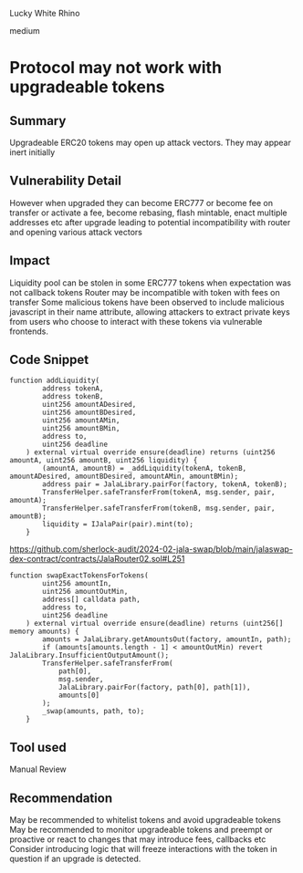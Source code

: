 Lucky White Rhino

medium

# Protocol may not work with upgradeable tokens

## Summary
Upgradeable ERC20 tokens may open up attack vectors. They may appear inert initially

## Vulnerability Detail
However when upgraded they can become ERC777 or become fee on transfer or activate a fee, become rebasing, flash mintable, enact multiple addresses etc after upgrade leading to potential incompatibility with router and opening various attack vectors

## Impact
Liquidity pool can be stolen in some ERC777 tokens when expectation was not callback tokens
Router may be incompatible with token with fees on transfer
Some malicious tokens have been observed to include malicious javascript in their name attribute, allowing attackers to extract private keys from users who choose to interact with these tokens via vulnerable frontends.

## Code Snippet
```solidity 
function addLiquidity(
        address tokenA,
        address tokenB,
        uint256 amountADesired,
        uint256 amountBDesired,
        uint256 amountAMin,
        uint256 amountBMin,
        address to,
        uint256 deadline
    ) external virtual override ensure(deadline) returns (uint256 amountA, uint256 amountB, uint256 liquidity) {
        (amountA, amountB) = _addLiquidity(tokenA, tokenB, amountADesired, amountBDesired, amountAMin, amountBMin);
        address pair = JalaLibrary.pairFor(factory, tokenA, tokenB);
        TransferHelper.safeTransferFrom(tokenA, msg.sender, pair, amountA);
        TransferHelper.safeTransferFrom(tokenB, msg.sender, pair, amountB);
        liquidity = IJalaPair(pair).mint(to);
    }
```

https://github.com/sherlock-audit/2024-02-jala-swap/blob/main/jalaswap-dex-contract/contracts/JalaRouter02.sol#L251

```solidity 
function swapExactTokensForTokens(
        uint256 amountIn,
        uint256 amountOutMin,
        address[] calldata path,
        address to,
        uint256 deadline
    ) external virtual override ensure(deadline) returns (uint256[] memory amounts) {
        amounts = JalaLibrary.getAmountsOut(factory, amountIn, path);
        if (amounts[amounts.length - 1] < amountOutMin) revert JalaLibrary.InsufficientOutputAmount();
        TransferHelper.safeTransferFrom(
            path[0],
            msg.sender,
            JalaLibrary.pairFor(factory, path[0], path[1]),
            amounts[0]
        );
        _swap(amounts, path, to);
    }
```

## Tool used
Manual Review

## Recommendation
May be recommended to whitelist tokens and avoid upgradeable tokens
May be recommended to monitor upgradeable tokens and preempt or proactive or react to changes that may introduce fees, callbacks etc
Consider introducing logic that will freeze interactions with the token in question if an upgrade is detected.